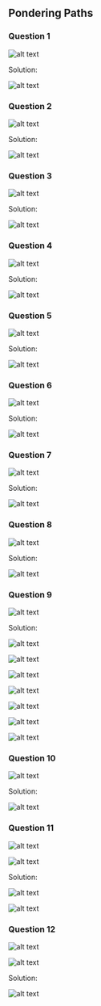 ## Pondering Paths
### Question 1

![alt text](./images/Comprehending_Commands/1q.png)

Solution:

![alt text](./images/Comprehending_Commands/1s.png)


### Question 2

![alt text](./images/Comprehending_Commands/2q.png)

Solution:

![alt text](./images/Comprehending_Commands/2s.png)

### Question 3

![alt text](./images/Comprehending_Commands/3q.png)

Solution:

![alt text](./images/Comprehending_Commands/3s.png)

### Question 4

![alt text](./images/Comprehending_Commands/4q.png)

Solution:

![alt text](./images/Comprehending_Commands/4s.png)

### Question 5

![alt text](./images/Comprehending_Commands/5q.png)

Solution:

![alt text](./images/Comprehending_Commands/5s.png)

### Question 6

![alt text](./images/Comprehending_Commands/6q.png)

Solution:

![alt text](./images/Comprehending_Commands/6s.png)

### Question 7

![alt text](./images/Comprehending_Commands/7q.png)

Solution:

![alt text](./images/Comprehending_Commands/7s.png)

### Question 8

![alt text](./images/Comprehending_Commands/8q.png)

Solution:

![alt text](./images/Comprehending_Commands/8s.png)

### Question 9

![alt text](./images/Comprehending_Commands/9q.png)

Solution:

![alt text](./images/Comprehending_Commands/s121.png)

![alt text](./images/Comprehending_Commands/s122.png)

![alt text](./images/Comprehending_Commands/s123.png)

![alt text](./images/Comprehending_Commands/s124.png)

![alt text](./images/Comprehending_Commands/s125.png)

![alt text](./images/Comprehending_Commands/s126.png)

![alt text](./images/Comprehending_Commands/s127.png)

### Question 10
![alt text](./images/Comprehending_Commands/10q.png)

Solution:

![alt text](./images/Comprehending_Commands/10s.png)

### Question 11

![alt text](./images/Comprehending_Commands/11q1.png)

![alt text](./images/Comprehending_Commands/11q2.png)

Solution:

![alt text](./images/Comprehending_Commands/11s1.png)

![alt text](./images/Comprehending_Commands/11s2.png)

### Question 12

![alt text](./images/Comprehending_Commands/12q1.png)

![alt text](./images/Comprehending_Commands/12q2.png)

Solution:

![alt text](./images/Comprehending_Commands/12s.png)

